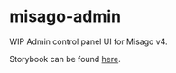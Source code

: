 # misago-admin

WIP Admin control panel UI for Misago v4.

Storybook can be found [here](https://rafalp.github.io/misago-admin/).
